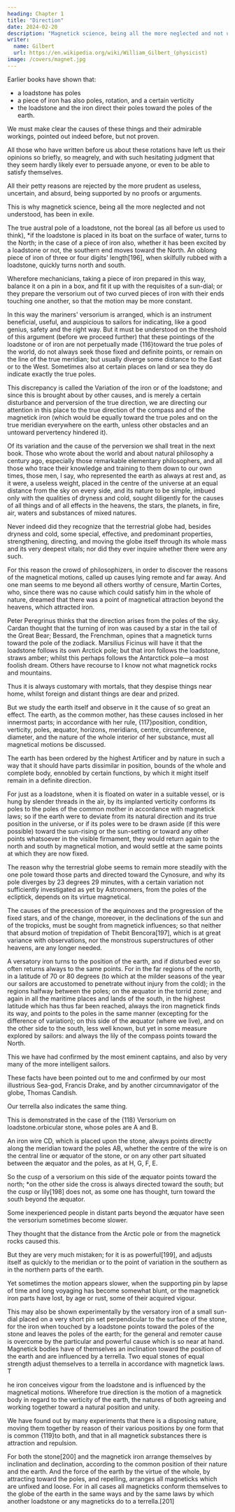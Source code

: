 ```yaml
---
heading: Chapter 1
title: "Direction"
date: 2024-02-20
description: "Magnetick science, being all the more neglected and not understood, has been in exile"
writer:
  name: Gilbert
  url: https://en.wikipedia.org/wiki/William_Gilbert_(physicist)
image: /covers/magnet.jpg
---
```



Earlier books have shown that:
- a loadstone has poles
- a piece of iron has also poles, rotation, and a certain verticity
- the loadstone and the iron direct their poles toward the poles of the earth. 

We must make clear the causes of these things and their admirable workings, pointed out indeed before, but not proven. 

All those who have written before us about these rotations have left us their opinions so briefly, so meagrely, and with such hesitating judgment that they seem hardly likely ever to persuade anyone, or even to be able to satisfy themselves.

All their petty reasons are rejected by the more prudent as useless, uncertain, and absurd, being supported by no proofs or arguments. 

This is why magnetick science, being all the more neglected and not understood, has been in exile. 

The true austral pole of a loadstone, not the boreal (as all before us used to think), *if the loadstone is placed in its boat on the surface of water, turns to the North; in the case of a piece of iron also, whether it has been excited by a loadstone or not, the southern end moves toward the North. An oblong piece of iron of three or four digits' length[196], when skilfully rubbed with a loadstone, quickly turns north and south. 

Wherefore mechanicians, taking a piece of iron prepared in this way, balance it on a pin in a box, and fit it up with the requisites of a sun-dial; or they prepare the versorium out of two curved pieces of iron with their ends touching one another, so that the motion may be more constant. 

In this way the mariners' versorium is arranged, which is an instrument beneficial, useful, and auspicious to sailors for indicating, like a good genius, safety and the right way. But it must be understood on the threshold of this argument (before we proceed further) that these pointings of the loadstone or of iron are not perpetually made {116}toward the true poles of the world, do not always seek those fixed and definite points, or remain on the line of the true meridian; but usually diverge some distance to the East or to the West. Sometimes also at certain places on land or sea they do indicate exactly the true poles.

 This discrepancy is called the Variation of the iron or of the loadstone; and since this is brought about by other causes, and is merely a certain disturbance and perversion of the true direction, we are directing our attention in this place to the true direction of the compass and of the magnetick iron (which would be equally toward the true poles and on the true meridian everywhere on the earth, unless other obstacles and an untoward pervertency hindered it). 

 Of its variation and the cause of the perversion we shall treat in the next book. Those who wrote about the world and about natural philosophy a century ago, especially those remarkable elementary philosophers, and all those who trace their knowledge and training to them down to our own times, those men, I say, who represented the earth as always at rest and, as it were, a useless weight, placed in the centre of the universe at an equal distance from the sky on every side, and its nature to be simple, imbued only with the qualities of dryness and cold, sought diligently for the causes of all things and of all effects in the heavens, the stars, the planets, in fire, air, waters and substances of mixed natures. 

 Never indeed did they recognize that the terrestrial globe had, besides dryness and cold, some special, effective, and predominant properties, strengthening, directing, and moving the globe itself through its whole mass and its very deepest vitals; nor did they ever inquire whether there were any such. 

 For this reason the crowd of philosophizers, in order to discover the reasons of the magnetical motions, called up causes lying remote and far away. And one man seems to me beyond all others worthy of censure, Martin Cortes, who, since there was no cause which could satisfy him in the whole of nature, dreamed that there was a point of magnetical attraction beyond the heavens, which attracted iron. 

 Peter Peregrinus thinks that the direction arises from the poles of the sky. Cardan thought that the turning of iron was caused by a star in the tail of the Great Bear; Bessard, the Frenchman, opines that a magnetick turns toward the pole of the zodiack. Marsilius Ficinus will have it that the loadstone follows its own Arctick pole; but that iron follows the loadstone, straws amber; whilst this perhaps follows the Antarctick pole—a most foolish dream. Others have recourse to I know not what magnetick rocks and mountains. 

 Thus it is always customary with mortals, that they despise things near home, whilst foreign and distant things are dear and prized. 

 But we study the earth itself and observe in it the cause of so great an effect. The earth, as the common mother, has these causes inclosed in her innermost parts; in accordance with her rule, {117}position, condition, verticity, poles, æquator, horizons, meridians, centre, circumference, diameter, and the nature of the whole interior of her substance, must all magnetical motions be discussed. 

 The earth has been ordered by the highest Artificer and by nature in such a way that it should have parts dissimilar in position, bounds of the whole and complete body, ennobled by certain functions, by which it might itself remain in a definite direction. 

 For just as a loadstone, when it is floated on water in a suitable vessel, or is hung by slender threads in the air, by its implanted verticity conforms its poles to the poles of the common mother in accordance with magnetick laws; so if the earth were to deviate from its natural direction and its true position in the universe, or if its poles were to be drawn aside (if this were possible) toward the sun-rising or the sun-setting or toward any other points whatsoever in the visible firmament, they would return again to the north and south by magnetical motion, and would settle at the same points at which they are now fixed. 

 The reason why the terrestrial globe seems to remain more steadily with the one pole toward those parts and directed toward the Cynosure, and why its pole diverges by 23 degrees 29 minutes, with a certain variation not sufficiently investigated as yet by Astronomers, from the poles of the ecliptick, depends on its virtue magnetical. 

 The causes of the precession of the æquinoxes and the progression of the fixed stars, and of the change, moreover, in the declinations of the sun and of the tropicks, must be sought from magnetick influences; so that neither that absurd motion of trepidation of Thebit Bencora[197], which is at great variance with observations, nor the monstrous superstructures of other heavens, are any longer needed. 

 A versatory iron turns to the position of the earth, and if disturbed ever so often returns always to the same points. For in the far regions of the north, in a latitude of 70 or 80 degrees (to which at the milder seasons of the year our sailors are accustomed to penetrate without injury from the cold); in the regions halfway between the poles; on the æquator in the torrid zone; and again in all the maritime places and lands of the south, in the highest latitude which has thus far been reached, always the iron magnetick finds its way, and points to the poles in the same manner (excepting for the difference of variation); on this side of the æquator (where we live), and on the other side to the south, less well known, but yet in some measure explored by sailors: and always the lily of the compass points toward the North. 

 This we have had confirmed by the most eminent captains, and also by very many of the more intelligent sailors. 

 These facts have been pointed out to me and confirmed by our most illustrious Sea-god, Francis Drake, and by another circumnavigator of the globe, Thomas Candish.

 Our terrella also indicates the same thing. 

 This is demonstrated in the case of the {118} Versorium on loadstone.orbicular stone, whose poles are A and B.

 An iron wire CD, which is placed upon the stone, always points directly along the meridian toward the poles AB, whether the centre of the wire is on the central line or æquator of the stone, or on any other part situated between the æquator and the poles, as at H, G, F, E. 

 So the cusp of a versorium on this side of the æquator points toward the north; *on the other side the cross is always directed toward the south; but the cusp or lily[198] does not, as some one has thought, turn toward the south beyond the æquator. 

 Some inexperienced people in distant parts beyond the æquator have seen the versorium sometimes become slower. 

They thought that the distance from the Arctic pole or from the magnetick rocks caused this. 

But they are very much mistaken; for it is as powerful[199], and adjusts itself as quickly to the meridian or to the point of variation in the southern as in the northern parts of the earth. 

Yet sometimes the motion appears slower, when the supporting pin by lapse of time and long voyaging has become somewhat blunt, or the magnetick iron parts have lost, by age or rust, some of their acquired vigour. 

This may also be shown experimentally by the versatory iron of a small sun-dial placed on a very short pin set perpendicular to the surface of the stone, for the iron when touched by a loadstone points toward the poles of the stone and leaves the poles of the earth; for the general and remoter cause is overcome by the particular and powerful cause which is so near at hand. Magnetick bodies have of themselves an inclination toward the position of the earth and are influenced by a terrella. Two equal stones of equal strength adjust themselves to a terrella in accordance with magnetick laws. T

he iron conceives vigour from the loadstone and is influenced by the magnetical motions. Wherefore true direction is the motion of a magnetick body in regard to the verticity of the earth, the natures of both agreeing and working together toward a natural position and unity. 

We have found out by many experiments that there is a disposing nature, moving them together by reason of their various positions by one form that is common {119}to both, and that in all magnetick substances there is attraction and repulsion. 

For both the stone[200] and the magnetick iron arrange themselves by inclination and declination, according to the common position of their nature and the earth. And the force of the earth by the virtue of the whole, by attracting toward the poles, and repelling, arranges all magneticks which are unfixed and loose. For in all cases all magneticks conform themselves to the globe of the earth in the same ways and by the same laws by which another loadstone or any magneticks do to a terrella.[201]